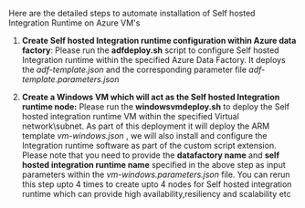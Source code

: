 Here are the detailed steps to automate installation of Self hosted Integration Runtime on Azure VM's

1. **Create Self hosted Integration runtime configuration within Azure data factory**: Please run the **adfdeploy.sh** script to configure Self hosted Integration runtime within the specified Azure Data Factory. It deploys the *adf-template.json* and the corresponding parameter file *adf-template.parameters.json*

2. **Create a Windows VM which will act as the Self hosted Integration runtime node:** Please run the **windowsvmdeploy.sh** to deploy the Self hosted integration runtime VM within the specified Virtual network\subnet. As part of this deployment it will deploy the ARM template *vm-windows.json*  , we will also install and configure the Integration runtime software as part of the custom script extension. Please note that you need to provide the **datafactory name** and **self hosted integration runtime name** specified in the above step as input parameters within the *vm-windows.parameters.json* file. You can rerun this step upto 4 times to create upto 4 nodes for Self hosted integration runtime which can provide high availability,resiliency and scalability etc 
